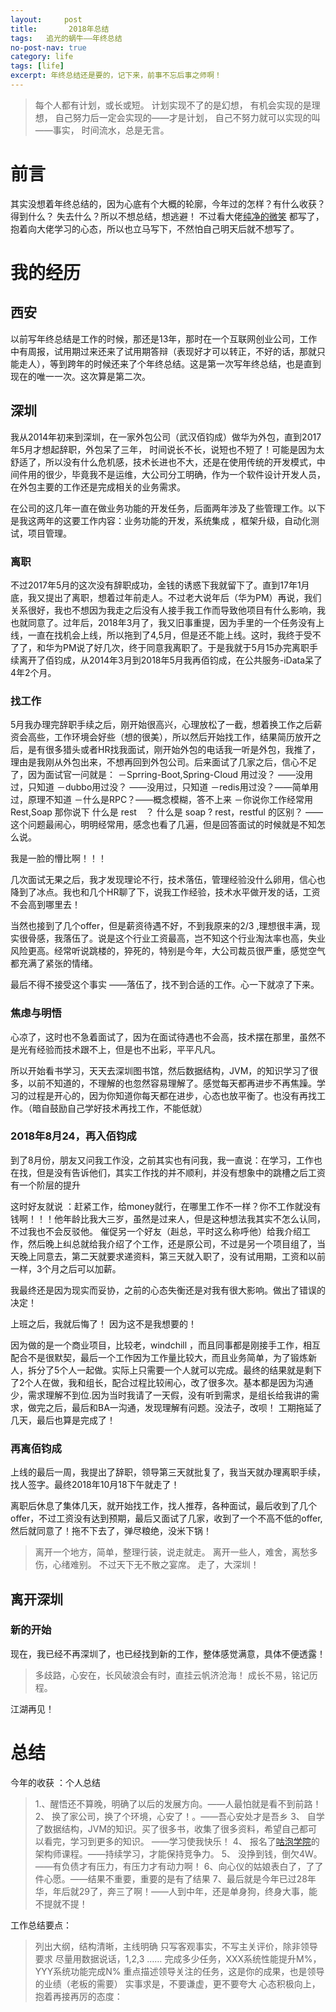 ```yaml
---
layout:     post
title:       2018年总结
tags:   追光的蜗牛——年终总结
no-post-nav: true
category: life
tags: [life]
excerpt: 年终总结还是要的，记下来，前事不忘后事之师啊！
---
```


> 每个人都有计划，或长或短。
> 计划实现不了的是幻想，
> 有机会实现的是理想，
> 自己努力后一定会实现的——才是计划，
> 自己不努力就可以实现的叫——事实，
> 时间流水，总是无言。

# 前言
其实没想着年终总结的，因为心底有个大概的轮廓，今年过的怎样？有什么收获？ 得到什么？ 失去什么？所以不想总结，想逃避！
不过看大佬[纯净的微笑](http://www.ityouknow.com/springboot/2016/01/06/spring-boot-quick-start.html) 都写了，抱着向大佬学习的心态，所以也立马写下，不然怕自己明天后就不想写了。

# 我的经历

## 西安

以前写年终总结是工作的时候，那还是13年，那时在一个互联网创业公司，工作中有周报，试用期过来还来了试用期答辩（表现好才可以转正，不好的话，那就只能走人），等到跨年的时候还来了个年终总结。这是第一次写年终总结，也是直到现在的唯一一次。这次算是第二次。

## 深圳
我从2014年初来到深圳，在一家外包公司（武汉佰钧成）做华为外包，直到2017年5月才想起辞职，外包呆了三年， 时间说长不长，说短也不短了！可能是因为太舒适了，所以没有什么危机感，技术长进也不大，还是在使用传统的开发模式，中间件用的很少，毕竟我不是运维，大公司分工明确，作为一个软件设计开发人员，在外包主要的工作还是完成相关的业务需求。

在公司的这几年一直在做业务功能的开发任务，后面两年涉及了些管理工作。以下是我这两年的这要工作内容：业务功能的开发，系统集成 ，框架升级，自动化测试，项目管理。


### 离职
不过2017年5月的这次没有辞职成功，金钱的诱惑下我就留下了。直到17年1月底，我又提出了离职，想着过年前走人。不过老大说年后（华为PM）再说，我们关系很好，我也不想因为我走之后没有人接手我工作而导致他项目有什么影响，我也就同意了。过年后，2018年3月了，我又旧事重提，因为手里的一个任务没有上线，一直在找机会上线，所以拖到了4,5月，但是还不能上线。这时，我终于受不了了，和华为PM说了好几次，终于同意我离职了。于是我就于5月15办完离职手续离开了佰钧成，从2014年3月到2018年5月我再佰钧成，在公共服务-iData呆了4年2个月。

### 找工作
5月我办理完辞职手续之后，刚开始很高兴，心理放松了一截，想着换工作之后薪资会高些，工作环境会好些（想的很美），所以然后开始找工作，结果简历放开之后，是有很多猎头或者HR找我面试，刚开始外包的电话我一听是外包，我推了，理由是我刚从外包出来，不想再回到外包公司。后来面试了几家之后，信心不足了，因为面试官一问就是：
－Sprring-Boot,Spring-Cloud 用过没？ ——没用过，只知道
－dubbo用过没？ ——没用过，只知道
－redis用过没？——简单用过，原理不知道
－什么是RPC？——概念模糊，答不上来
－你说你工作经常用Rest,Soap 那你说下 什么是 rest　？ 什么是 soap ?  rest，restful 的区别？ ——这个问题最闹心，明明经常用，感念也看了几遍，但是回答面试的时候就是不知怎么说。

我是一脸的懵比啊！！！

几次面试无果之后，我才发现理论不行，技术落伍，管理经验没什么卵用，信心也降到了冰点。我也和几个HR聊了下，说我工作经验，技术水平做开发的话，工资不会高到哪里去！

当然也接到了几个offer，但是薪资待遇不好，不到我原来的2/3 ,理想很丰满，现实很骨感，我落伍了。说是这个行业工资最高，岂不知这个行业淘汰率也高，失业风险更高。经常听说跳楼的，猝死的，特别是今年，大公司裁员很严重，感觉空气都充满了紧张的情绪。

最后不得不接受这个事实 ——落伍了，找不到合适的工作。心一下就凉了下来。

### 焦虑与明悟
心凉了，这时也不急着面试了，因为在面试待遇也不会高，技术摆在那里，虽然不是光有经验而技术跟不上，但是也不出彩，平平凡凡。

所以开始看书学习，天天去深圳图书馆，然后数据结构，JVM，的知识学习了很多，以前不知道的，不理解的也忽然容易理解了。感觉每天都再进步不再焦躁。学习的过程是开心的，因为你知道你每天都在进步，心态也放平衡了。也没有再找工作。（暗自鼓励自己学好技术再找工作，不能低就）


### 2018年8月24，再入佰钧成

到了8月份，朋友又问我工作没，之前其实也有问我，我一直说：在学习，工作也在找，但是没有告诉他们，其实工作找的并不顺利，并没有想象中的跳槽之后工资有一个阶层的提升

这时好友就说 ：赶紧工作，给money就行，在哪里工作不一样？你不工作就没有钱啊！！！他年龄比我大三岁，虽然是过来人，但是这种想法我其实不怎么认同，不过我也不会反驳他。
催促另一个好友（赳总，平时这么称呼他）给我介绍工作，然后晚上纠总就给我介绍了个工作，还是原公司，不过是另一个项目组了，当天晚上同意去，第二天就要求递资料，第三天就入职了，没有试用期，工资和以前一样，3个月之后可以加薪。

我最终还是因为现实而妥协，之前的心态失衡还是对我有很大影响。做出了错误的决定！

上班之后，我就后悔了！ 因为这不是我想要的！

因为做的是一个商业项目，比较老，windchill ，而且同事都是刚接手工作，相互配合不是很默契，最后一个工作因为工作量比较大，而且业务简单，为了锻炼新人，拆分了5个人一起做。实际上只需要一个人就可以完成。最终的结果就是剩下了2个人在做，我和组长，配合过程比较闹心，改了很多次。基本都是因为沟通少，需求理解不到位.因为当时我请了一天假，没有听到需求，是组长给我讲的需求，做完之后，最后和BA一沟通，发现理解有问题。没法子，改呗！ 工期拖延了几天，最后也算是完成了！ 

### 再离佰钧成
上线的最后一周，我提出了辞职，领导第三天就批复了，我当天就办理离职手续，找人签字。最终2018年10月18下午就走了！

离职后休息了集体几天，就开始找工作，找人推荐，各种面试，最后收到了几个offer，不过工资没有达到预期，最后又面试了几家，收到了一个不高不低的offer, 然后就同意了！拖不下去了，弹尽粮绝，没米下锅！

> 离开一个地方，简单，整理行装，说走就走。
> 离开一些人，难舍，离愁多伤，心绪难别。
> 不过天下无不散之宴席。
> 走了，大深圳！

## 离开深圳
### 新的开始
现在，我已经不再深圳了，也已经找到新的工作，整体感觉满意，具体不便透露！

> 多歧路，心安在，长风破浪会有时，直挂云帆济沧海！
> 成长不易，铭记历程。

江湖再见！
# 总结
今年的收获 ：个人总结
> 1.、醒悟还不算晚，明确了以后的发展方向。——人最怕就是看不到前路！
> 2、 换了家公司，换了个环境，心安了！。——吾心安处才是吾乡
> 3、 自学了数据结构，JVM的知识。买了很多书，收集了很多资料，希望自己都可以看完，学习到更多的知识。 ——学习使我快乐！
> 4、 报名了[咕泡学院](https://www.gupaoedu.com/course-java.html)的架构师课程。——持续学习，才能保持竞争力。
> 5、 没挣到钱，倒欠4W。——有负债才有压力，有压力才有动力啊！
> 6、向心仪的姑娘表白了，了了件心愿。——结果不重要，重要的是有了结果
> 7、最后就是今年已过28年华，年后就29了，奔三了啊！——人到中年，还是单身狗，终身大事，能不提就不提！
 
工作总结要点：
> 列出大纲，结构清晰，主线明确
> 只写客观事实，不写主关评价，除非领导要求
> 尽量用数据说话，1,2,3 …… 完成多少任务，XXX系统性能提升M%，YYY系统功能完成N%
> 重点描述领导关注的任务，这是你的成果，也是领导的业绩（老板的需要）
 > 实事求是，不要谦虚，更不要夸大
 > 心态积极向上，抱着再接再厉的态度：
